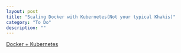 ```yaml
---
layout: post
title: "Scaling Docker with Kubernetes(Not your typical Khakis)"
category: "To Do"
description: ""
---
```


<a href="http://www.infoq.com/articles/scaling-docker-with-kubernetes"> Docker + Kubernetes </a>